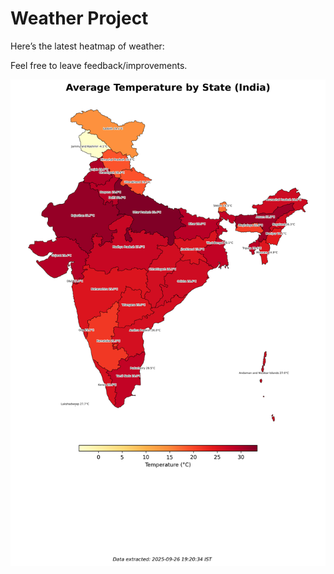 # Weather Project

Here’s the latest heatmap of weather:

Feel free to leave feedback/improvements.

![India Heatmap](docs/assets/india_heatmap.png?v=D69A2C)
